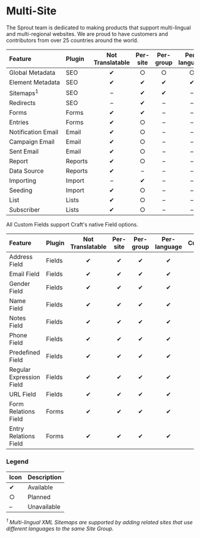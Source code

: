 # Multi-Site

The Sprout team is dedicated to making products that support multi-lingual and multi-regional websites. We are proud to have customers and contributors from over 25 countries around the world.

| Feature  | Plugin  | Not Translatable | Per-site | Per-group | Per-language | Custom  |
|:---------------------- |:---------- |:------:|:------:|:------:|:------:|:------:|
| Global&nbsp;Metadata   | SEO        | ✔   | ○    | ○    | ○     | ○    |
| Element&nbsp;Metadata  | SEO        | ✔   | ✔    | ✔    | ✔     | ✔    |
| Sitemaps<sup>1</sup>   | SEO        | –   | ✔    | ✔    | –     | –    |
| Redirects              | SEO        | –   | ✔    | –    | –     | –    | 
| Forms                  | Forms      | ✔   | ✔    | –    | –     | –    |
| Entries                | Forms      | ✔   | ○    | –    | –     | –    |
| Notification&nbsp;Email| Email      | ✔   | ○    | –    | –     | –    |
| Campaign&nbsp;Email    | Email      | ✔   | ○    | –    | –     | –    |
| Sent&nbsp;Email        | Email      | ✔   | ○    | –    | –     | –    |
| Report                 | Reports    | ✔   | ○    | –    | –     | –    |
| Data&nbsp;Source       | Reports    | ✔   | –    | –    | –     | –    |
| Importing              | Import     | –   | ✔    | –    | –     | –    |
| Seeding                | Import     | ✔   | ○    | –    | –     | –    |
| List                   | Lists      | ✔   | ○    | –    | –     | –    |
| Subscriber             | Lists      | ✔   | ○    | –    | –     | –    |


All Custom Fields support Craft's native Field options.

| Feature  | Plugin  | Not Translatable | Per-site | Per-group | Per-language | Custom  |
|:---------------------- |:---------- |:--------:|:-----:|:------:|:-----:|:-----:|
| Address Field          | Fields     | ✔    | ✔     | ✔      | ✔    | ✔   |
| Email Field            | Fields     | ✔    | ✔     | ✔      | ✔    | ✔   |
| Gender Field           | Fields     | ✔    | ✔     | ✔      | ✔    | ✔   |
| Name Field             | Fields     | ✔    | ✔     | ✔      | ✔    | ✔   |
| Notes Field            | Fields     | ✔    | ✔     | ✔      | ✔    | ✔   |
| Phone Field            | Fields     | ✔    | ✔     | ✔      | ✔    | ✔   |
| Predefined Field       | Fields     | ✔    | ✔     | ✔      | ✔    | ✔   |
| Regular Expression Field | Fields   | ✔    | ✔     | ✔      | ✔    | ✔   |
| URL Field              | Fields     | ✔    | ✔     | ✔      | ✔    | ✔   |
| Form Relations Field   | Forms      | ✔    | ✔     | ✔      | ✔    | ✔   |
| Entry Relations Field  | Forms      | ✔    | ✔     | ✔      | ✔    | ✔   |

### Legend

| Icon | Description |
|:---- |:----------- |
| ✔    | Available   |
| ○    | Planned     |
| –    | Unavailable |

_<sup>1</sup> Multi-lingual XML Sitemaps are supported by adding related sites that use different languages to the same Site Group._





